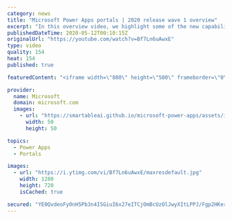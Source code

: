 ```yaml
---
category: news
title: "Microsoft Power Apps portals | 2020 release wave 1 overview"
excerpt: "In this overview video, we highlight some of the new capabilities included in the latest update to Microsoft Power Apps portals.     Here are the capabilities covered:   •    Power BI integration, so you can quickly add Power BI reports, tables, and dashboards to your portals without coding.  •    Themes"
publishedDateTime: 2020-05-12T00:10:15Z
originalUrl: "https://youtube.com/watch?v=Bf7Ln6uAwxE"
type: video
quality: 154
heat: 154
published: true

featuredContent: "<iframe width=\"800\" height=\"500\" frameborder=\"0\" src=\"https://www.youtube.com/embed/Bf7Ln6uAwxE\" allow=\"accelerometer; autoplay; encrypted-media; gyroscope; picture-in-picture\" allowfullscreen></iframe>"

provider:
  name: Microsoft
  domain: microsoft.com
  images:
    - url: "https://smartableai.github.io/microsoft-power-apps/assets/images/organizations/microsoft.com-50x50.jpg"
      width: 50
      height: 50

topics:
  - Power Apps
  - Portals

images:
  - url: "https://i.ytimg.com/vi/Bf7Ln6uAwxE/maxresdefault.jpg"
    width: 1280
    height: 720
    isCached: true

secured: "YE0QvdeoFy0nH5Pb3n4ISGiuI6x27eITCjOmBcUzOlJwyXItLPPJ/Fgp2HKerGCcJWexyBfqQ1QJFYehl/VhaQLVS+rv6FXNn/VfMdVWH8LckwzHyn5Gy+g1J11P5+WKL+VyVjNF7M8RuedB9JywTN8e/4lu9BP+ltqRVkG7myzgu/bFscY3/3CZXBqX4xzIxi8FUsY3pxUkhNUYif9F5FgLI7umhi2HXKfVDuXCQQF674XA//m6b7HdTZMT9aYQfGvm6RAP9iHlFdyXJAklB4bd183h3iEmSaLWBb7hCUi2GH71XUf1EFsUyYNgy46+sClrF+80kLBK3BohGT0stN0Hx2cbCCXMQF4mLAQtn+M+R/DdLNcrBiuFcJASGW4gMJgkoydsBSepaUNlQPUgzEtdpWgUO3njgExBq+g0p/TTlO9oAHozJcB0QRcBY2pm;mV3Db3uIRUCk/qrZoYJ49A=="
---
```


